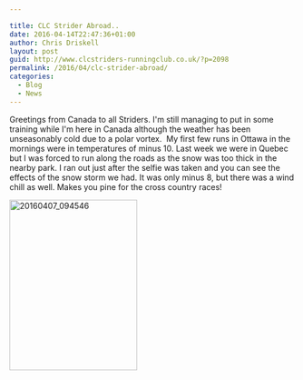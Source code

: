 ```yaml
---

title: CLC Strider Abroad..
date: 2016-04-14T22:47:36+01:00
author: Chris Driskell
layout: post
guid: http://www.clcstriders-runningclub.co.uk/?p=2098
permalink: /2016/04/clc-strider-abroad/
categories:
  - Blog
  - News
---
```

<p dir="ltr">
  Greetings from Canada to all Striders. I'm still managing to put in some training while I'm here in Canada although the weather has been unseasonably cold due to a polar vortex.  My first few runs in Ottawa in the mornings were in temperatures of minus 10. Last week we were in Quebec but I was forced to run along the roads as the snow was too thick in the nearby park. I ran out just after the selfie was taken and you can see the effects of the snow storm we had. It was only minus 8, but there was a wind chill as well. Makes you pine for the cross country races!
</p>

<p dir="ltr">
  <a href="http://www.clcstriders-runningclub.co.uk/wplive/wp-content/uploads/2016/04/20160407_0945461.jpg"><img class="alignnone size-medium wp-image-2102" src="http://www.clcstriders-runningclub.co.uk/wplive/wp-content/uploads/2016/04/20160407_0945461-225x300.jpg" alt="20160407_094546" width="225" height="300" srcset="http://www.clcstriders-runningclub.co.uk/wplive/wp-content/uploads/2016/04/20160407_0945461-225x300.jpg 225w, http://www.clcstriders-runningclub.co.uk/wplive/wp-content/uploads/2016/04/20160407_0945461-768x1024.jpg 768w, http://www.clcstriders-runningclub.co.uk/wplive/wp-content/uploads/2016/04/20160407_0945461.jpg 960w" sizes="(max-width: 225px) 100vw, 225px" /></a>
</p>